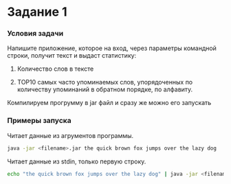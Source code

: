 # Задание 1
### Условия задачи
  Напишите приложение, которое на вход, через параметры командной строки, получит текст и выдаст статистику:
  
   1. Количество слов в тексте
   
   2. TOP10 самых часто упоминаемых слов, упорядоченных по количеству упоминаний в обратном порядке, по алфавиту.


Компилируем прогрумму в jar файл и сразу же можно его запускать

### Примеры запуска

Читает данные из агрументов программы.
```bash
java -jar <filename>.jar the quick brown fox jumps over the lazy dog
```

Читает данные из stdin, только первую строку.
```bash
echo "the quick brown fox jumps over the lazy dog" | java -jar <filename>.jar
```
